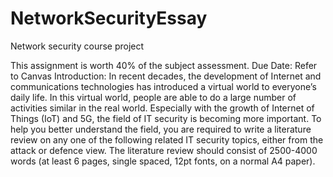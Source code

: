 # NetworkSecurityEssay
Network security course project

This assignment is worth 40% of the subject assessment.
Due Date: Refer to Canvas
Introduction:
In recent decades, the development of Internet and communications technologies has
introduced a virtual world to everyone’s daily life. In this virtual world, people are able to do
a large number of activities similar in the real world. Especially with the growth of Internet of
Things (IoT) and 5G, the field of IT security is becoming more important. To help you better
understand the field, you are required to write a literature review on any one of the following
related IT security topics, either from the attack or defence view. The literature review should
consist of 2500-4000 words (at least 6 pages, single spaced, 12pt fonts, on a normal A4
paper).
